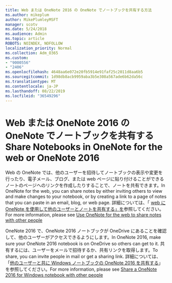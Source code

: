 ```yaml
---
title: Web または OneNote 2016 の OneNote でノートブックを共有する方法
ms.author: mikeplum
author: MikePlumleyMSFT
manager: scotv
ms.date: 5/24/2018
ms.audience: Admin
ms.topic: article
ROBOTS: NOINDEX, NOFOLLOW
localization_priority: Normal
ms.collection: Adm_O365
ms.custom:
- "9000556"
- "2406"
ms.openlocfilehash: 4648aa6e072e20fb5914e91faf25c2011d8aa6b5
ms.sourcegitcommit: 1d98db8acb9959aba3b5e308a567ade6b62da56c
ms.translationtype: MT
ms.contentlocale: ja-JP
ms.lasthandoff: 08/22/2019
ms.locfileid: "36549296"
---
```

# <a name="share-notebooks-in-onenote-for-the-web-or-onenote-2016"></a><span data-ttu-id="86456-102">Web または OneNote 2016 の OneNote でノートブックを共有する</span><span class="sxs-lookup"><span data-stu-id="86456-102">Share Notebooks in OneNote for the web or OneNote 2016</span></span>

<span data-ttu-id="86456-103">Web の OneNote では、他のユーザーを招待してノートブックの表示や変更を行ったり、電子メール、ブログ、または web ページに貼り付けることができるノートのページへのリンクを作成したりすることで、ノートを共有できます。</span><span class="sxs-lookup"><span data-stu-id="86456-103">In OneNote for the web, you can share notes by either inviting others to view and make changes to your notebook, or by creating a link to a page of notes that you can paste in an email, blog, or web page.</span></span> <span data-ttu-id="86456-104">詳細については、「 [web に OneNote を使用して他のユーザーとノートを共有する」を](https://support.office.com/article/D3481FBE-E06C-4883-B7E9-B2EE9F38AED3)参照してください。</span><span class="sxs-lookup"><span data-stu-id="86456-104">For more information, please see [Use OneNote for the web to share notes with other people](https://support.office.com/article/D3481FBE-E06C-4883-B7E9-B2EE9F38AED3)</span></span>

<span data-ttu-id="86456-105">OneNote 2016 で、OneNote 2016 ノートブックが OneDrive にあることを確認して、他のユーザーがアクセスできるようにします。</span><span class="sxs-lookup"><span data-stu-id="86456-105">In OneNote 2016, make sure your OneNote 2016 notebook is on OneDrive so others can get to it.</span></span> <span data-ttu-id="86456-106">共有するには、ユーザーをメールで招待するか、共有リンクを取得します。</span><span class="sxs-lookup"><span data-stu-id="86456-106">To share, you can invite people in mail or get a sharing link.</span></span> <span data-ttu-id="86456-107">詳細については、「[他のユーザーと共に Windows ノートブックの OneNote 2016 を共有する](https://support.office.com/article/d14b6033-7a95-4536-9216-bb0a5e0f8285)」を参照してください。</span><span class="sxs-lookup"><span data-stu-id="86456-107">For more information, please see [Share a OneNote 2016 for Windows notebook with other people](https://support.office.com/article/d14b6033-7a95-4536-9216-bb0a5e0f8285)</span></span>